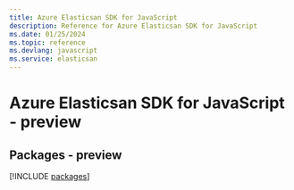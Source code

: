 ```yaml
---
title: Azure Elasticsan SDK for JavaScript
description: Reference for Azure Elasticsan SDK for JavaScript
ms.date: 01/25/2024
ms.topic: reference
ms.devlang: javascript
ms.service: elasticsan
---
```

# Azure Elasticsan SDK for JavaScript - preview
## Packages - preview
[!INCLUDE [packages](elasticsan-index.md)]